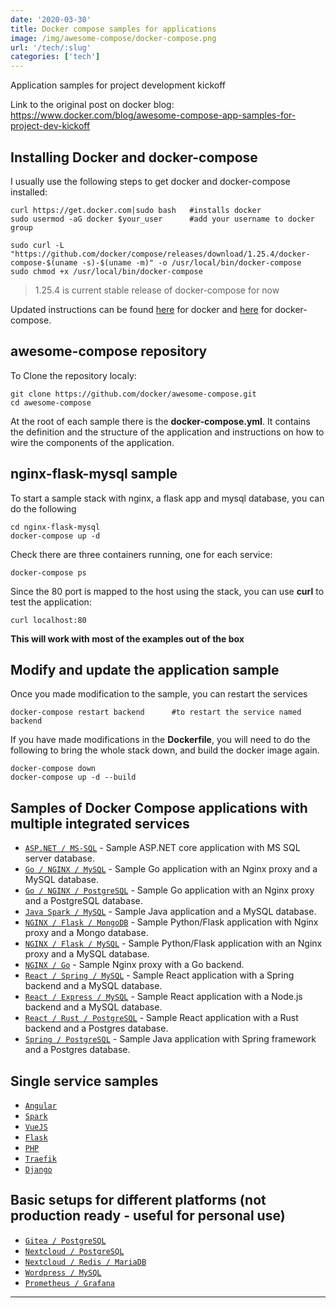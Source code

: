```yaml
---
date: '2020-03-30'
title: Docker compose samples for applications
image: /img/awesome-compose/docker-compose.png
url: '/tech/:slug'
categories: ['tech']
---
```


Application samples for project development kickoff

<!--more-->

Link to the original post on docker blog: https://www.docker.com/blog/awesome-compose-app-samples-for-project-dev-kickoff

## Installing Docker and docker-compose ##

I usually use the following steps to get docker and docker-compose installed:

```
curl https://get.docker.com|sudo bash   #installs docker
sudo usermod -aG docker $your_user      #add your username to docker group

sudo curl -L "https://github.com/docker/compose/releases/download/1.25.4/docker-compose-$(uname -s)-$(uname -m)" -o /usr/local/bin/docker-compose
sudo chmod +x /usr/local/bin/docker-compose
```

> 1.25.4 is current stable release of docker-compose for now

Updated instructions can be found [here](https://docs.docker.com/install/linux/docker-ce/ubuntu/) for docker and [here](https://docs.docker.com/compose/install/) for docker-compose.

## awesome-compose repository ##

To Clone the repository localy:

```
git clone https://github.com/docker/awesome-compose.git
cd awesome-compose
```

At the root of each sample there is the **docker-compose.yml**. It contains the definition and the structure of the application and instructions on how to wire the components of the application.


## nginx-flask-mysql sample ##

To start a sample stack with nginx, a flask app and mysql database, you can do the following 

```
cd nginx-flask-mysql
docker-compose up -d
```

Check there are three containers running, one for each service:

```
docker-compose ps
```

Since the 80 port is mapped to the host using the stack, you can use **curl** to test the application:

```
curl localhost:80
```

**This will work with most of the examples out of the box**

## Modify and update the application sample ##

Once you made modification to the sample, you can restart the services

```
docker-compose restart backend 		#to restart the service named backend
```

If you have made modifications in the **Dockerfile**, you will need to do the following to bring the whole stack down, and build the docker image again.

```
docker-compose down
docker-compose up -d --build
```

## Samples of Docker Compose applications with multiple integrated services

- [`ASP.NET / MS-SQL`](https://github.com/docker/awesome-compose/tree/master/aspnet-mssql) - Sample ASP.NET core application
with MS SQL server database.
- [`Go / NGINX / MySQL`](https://github.com/docker/awesome-compose/tree/master/nginx-golang-mysql) - Sample Go application
with an Nginx proxy and a MySQL database.
- [`Go / NGINX / PostgreSQL`](https://github.com/docker/awesome-compose/tree/master/nginx-golang-postgres) - Sample Go
application with an Nginx proxy and a PostgreSQL database.
- [`Java Spark / MySQL`](https://github.com/docker/awesome-compose/tree/master/sparkjava-mysql) - Sample Java application and
a MySQL database.
- [`NGINX / Flask / MongoDB`](https://github.com/docker/awesome-compose/tree/master/nginx-flask-mongo) - Sample Python/Flask
application with Nginx proxy and a Mongo database.
- [`NGINX / Flask / MySQL`](https://github.com/docker/awesome-compose/tree/master/nginx-flask-mysql) - Sample Python/Flask
application with an Nginx proxy and a MySQL database.
- [`NGINX / Go`](https://github.com/docker/awesome-compose/tree/master/nginx-golang) - Sample Nginx proxy with a Go backend.
- [`React / Spring / MySQL`](https://github.com/docker/awesome-compose/tree/master/react-java-mysql) - Sample React
application with a Spring backend and a MySQL database.
- [`React / Express / MySQL`](https://github.com/docker/awesome-compose/tree/master/react-express-mysql) - Sample React
application with a Node.js backend and a MySQL database.
- [`React / Rust / PostgreSQL`](https://github.com/docker/awesome-compose/tree/master/react-rust-postgres) - Sample React
application with a Rust backend and a Postgres database.
- [`Spring / PostgreSQL`](https://github.com/docker/awesome-compose/tree/master/spring-postgres) - Sample Java application
with Spring framework and a Postgres database.  
## Single service samples
- [`Angular`](https://github.com/docker/awesome-compose/tree/master/angular)
- [`Spark`](https://github.com/docker/awesome-compose/tree/master/sparkjava)
- [`VueJS`](https://github.com/docker/awesome-compose/tree/master/vuejs)
- [`Flask`](https://github.com/docker/awesome-compose/tree/master/flask)
- [`PHP`](https://github.com/docker/awesome-compose/tree/master/apache-php)
- [`Traefik`](https://github.com/docker/awesome-compose/tree/master/traefik-golang)
- [`Django`](https://github.com/docker/awesome-compose/tree/master/django)
## Basic setups for different platforms (not production ready - useful for personal use) 
- [`Gitea / PostgreSQL`](https://github.com/docker/awesome-compose/tree/master/gitea-postgres)
- [`Nextcloud / PostgreSQL`](https://github.com/docker/awesome-compose/tree/master/nextcloud-postgres)
- [`Nextcloud / Redis / MariaDB`](https://github.com/docker/awesome-compose/tree/master/nextcloud-redis-mariadb)
- [`Wordpress / MySQL`](https://github.com/docker/awesome-compose/tree/master/wordpress-mysql)
- [`Prometheus / Grafana`](https://github.com/docker/awesome-compose/tree/master/prometheus-grafana)


* * *
